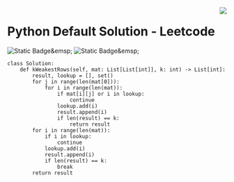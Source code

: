 <img src="https://skillicons.dev/icons?i=python" align="right" />

# Python Default Solution - Leetcode
![Static Badge](https://img.shields.io/badge/Time_Complexity-O(N_*_M_+_(N_--_k))-blue?style=plastic)&emsp;
![Static Badge](https://img.shields.io/badge/Space_Complexity-O(N_+_k)-blue?style=plastic)&emsp;

```python3
class Solution:
    def kWeakestRows(self, mat: List[List[int]], k: int) -> List[int]:
        result, lookup = [], set()
        for j in range(len(mat[0])):
            for i in range(len(mat)):
                if mat[i][j] or i in lookup:
                    continue
                lookup.add(i)
                result.append(i)
                if len(result) == k:
                    return result
        for i in range(len(mat)):
            if i in lookup:
                continue
            lookup.add(i)
            result.append(i)
            if len(result) == k:
                break
        return result
```
